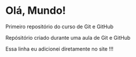 # Olá, Mundo!
 Primeiro repositório do curso de Git e GitHub

Repósitório criado durante uma aula de Git e GitHub

Essa linha eu adicionei diretamente no site !!!
